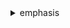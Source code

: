 <details>
  <summary>emphasis</summary>

*italic test*
<br>
_underscores work too_
<br>
**bold text tutorial**
<br>
__double underscores__
<br>
_italic **bold** combination works_
<br>
<pre>$ This dropdown contains<br>a code block!</pre>


</details>
